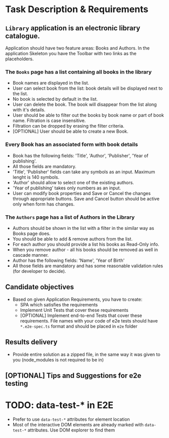 # Task Description & Requirements

## `Library` application is an electronic library catalogue.

Application should have two feature areas: Books and Authors.
In the application Skeleton you have the Toolbar with two links as the placeholders.

### The `Books` page has a list containing all books in the library

- Book names are displayed in the list.
- User can select book from the list: book details will be displayed next to the list.
- No book is selected by default in the list.
- User can delete the book. The book will disappear from the list along with it's details.
- User should be able to filter out the books by book name or part of book name. Filtration is case insensitive.
- Filtration can be dropped by erasing the filter criteria.
- [OPTIONAL] User should be able to create a new Book.

### Every Book has an associated form with book details

- Book has the following fields: 'Title', 'Author', 'Publisher', 'Year of publishing'.
- All those fields are mandatory.
- 'Title', 'Publisher' fields can take any symbols as an input. Maximum lenght is 140 symbols.
- 'Author' should allow to select one of the existing authors.
- 'Year of publishing' takes only numbers as an input.
- User can modify book properties and Save or Cancel the changes through appropriate buttons. Save and Cancel button should be active only when form has changes.

### The `Authors` page has a list of Authors in the Library

- Authors should be shown in the list with a filter in the similar way as Books page does.
- You should be able to add & remove authors from the list.
- For each author you should provide a list his books as Read-Only info.
- When you remove author - all his books should be removed as well in cascade manner.
- Author has the following fields: 'Name', 'Year of Birth'
- All those fields are mandatory and has some reasonable validation rules (for developer to decide).

## Candidate objectives

- Based on given Application Requirements, you have to create:
  - SPA which satisfies the requirements
  - Implement Unit Tests that cover these requirements
  - [OPTIONAL] Implement end-to-end Tests that cover these requirements. File names with your code of e2e tests should have `*.e2e-spec.ts` format and should be placed in `e2e` folder

## Results delivery

- Provide entire solution as a zipped file, in the same way it was given to you (node_modules is not required to be in)

## [OPTIONAL] Tips and Suggestions for e2e testing

# TODO: data-test-\* in E2E

- Prefer to use `data-test-*` attributes for element location
- Most of the interactive DOM elements are already marked with `data-test-*` attributes. Use DOM explorer to find them
